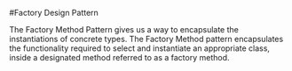 #Factory Design Pattern

The Factory Method Pattern gives us a way to encapsulate the instantiations of concrete types.
The Factory Method pattern encapsulates the functionality required to select and instantiate an appropriate class, inside a designated method referred to as a factory method.